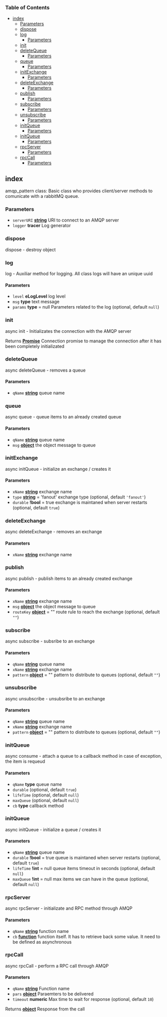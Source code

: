 <!-- Generated by documentation.js. Update this documentation by updating the source code. -->

### Table of Contents

-   [index][1]
    -   [Parameters][2]
    -   [dispose][3]
    -   [log][4]
        -   [Parameters][5]
    -   [init][6]
    -   [deleteQueue][7]
        -   [Parameters][8]
    -   [queue][9]
        -   [Parameters][10]
    -   [initExchange][11]
        -   [Parameters][12]
    -   [deleteExchange][13]
        -   [Parameters][14]
    -   [publish][15]
        -   [Parameters][16]
    -   [subscribe][17]
        -   [Parameters][18]
    -   [unsubscribe][19]
        -   [Parameters][20]
    -   [initQueue][21]
        -   [Parameters][22]
    -   [initQueue][23]
        -   [Parameters][24]
    -   [rpcServer][25]
        -   [Parameters][26]
    -   [rpcCall][27]
        -   [Parameters][28]

## index

amqp_pattern class:
Basic class who provides client/server methods to comunicate with a rabbitMQ
queue.

### Parameters

-   `serverURI` **[string][29]** URI to connect to an AMQP server
-   `logger` **tracer** Log generator

### dispose

dispose - destroy object

### log

log - Auxiliar method for logging. All class logs will have an unique uuid

#### Parameters

-   `level` **eLogLevel** log level
-   `msg` **type** text message
-   `params` **type** = null Parameters related to the log (optional, default `null`)

### init

async init - Initializates the connection with the AMQP server

Returns **[Promise][30]** Connection promise to manage the connection after it
                   has been completely initializated

### deleteQueue

async deleteQueue - removes a queue

#### Parameters

-   `qName` **[string][29]** queue name

### queue

async queue - queue items to an already created queue

#### Parameters

-   `qName` **[string][29]** queue name
-   `msg` **[object][31]** the object message to queue

### initExchange

async initQueue - initialize an exchange / creates it

#### Parameters

-   `xName` **[string][29]** exchange name
-   `type` **[string][29]** = 'fanout' exchange type (optional, default `'fanout'`)
-   `durable` **!bool** = true  exchange is maintaned when server restarts (optional, default `true`)

### deleteExchange

async deleteExchange - removes an exchange

#### Parameters

-   `xName` **[string][29]** exchange name

### publish

async publish - publish items to an already created exchange

#### Parameters

-   `xName` **[string][29]** exchange name
-   `msg` **[object][31]** the object message to queue
-   `routeKey` **[object][31]** = "" route rule to reach the exchange (optional, default `""`)

### subscribe

async subscribe - subsribe to an exchange

#### Parameters

-   `qName` **[string][29]** queue name
-   `xName` **[string][29]** exchange name
-   `pattern` **[object][31]** = "" pattern to distribute to queues (optional, default `""`)

### unsubscribe

async unsubscribe - unsubsribe to an exchange

#### Parameters

-   `qName` **[string][29]** queue name
-   `xName` **[string][29]** exchange name
-   `pattern` **[object][31]** = "" pattern to distribute to queues (optional, default `""`)

### initQueue

async consume - attach a queue to a callback method
                in case of exception, the item is requeud

#### Parameters

-   `qName` **type** queue name
-   `durable`   (optional, default `true`)
-   `lifeTime`   (optional, default `null`)
-   `maxQueue`   (optional, default `null`)
-   `cb` **type** callback method

### initQueue

async initQueue - initialize a queue / creates it

#### Parameters

-   `qName` **[string][29]** queue name
-   `durable` **!bool** = true  queue is maintaned when server restarts (optional, default `true`)
-   `lifeTime` **!int** = null queue items timeout in seconds (optional, default `null`)
-   `maxQueue` **!int** = null max items we can have in the queue (optional, default `null`)

### rpcServer

async rpcServer - initializate and RPC method through AMQP

#### Parameters

-   `qName` **[string][29]** function name
-   `cb` **[function][32]** function itself.
                             It has to retrieve back some value.
                             It need to be defined as asynchronous

### rpcCall

async rpcCall - perform a RPC call through AMQP

#### Parameters

-   `qName` **[string][29]** Function name
-   `pars` **[object][31]** Paraemters to be delivered
-   `timeout` **numeric** Max time to wait for response (optional, default `10`)

Returns **[object][31]** Response from the call

[1]: #index

[2]: #parameters

[3]: #dispose

[4]: #log

[5]: #parameters-1

[6]: #init

[7]: #deletequeue

[8]: #parameters-2

[9]: #queue

[10]: #parameters-3

[11]: #initexchange

[12]: #parameters-4

[13]: #deleteexchange

[14]: #parameters-5

[15]: #publish

[16]: #parameters-6

[17]: #subscribe

[18]: #parameters-7

[19]: #unsubscribe

[20]: #parameters-8

[21]: #initqueue

[22]: #parameters-9

[23]: #initqueue-1

[24]: #parameters-10

[25]: #rpcserver

[26]: #parameters-11

[27]: #rpccall

[28]: #parameters-12

[29]: https://developer.mozilla.org/docs/Web/JavaScript/Reference/Global_Objects/String

[30]: https://developer.mozilla.org/docs/Web/JavaScript/Reference/Global_Objects/Promise

[31]: https://developer.mozilla.org/docs/Web/JavaScript/Reference/Global_Objects/Object

[32]: https://developer.mozilla.org/docs/Web/JavaScript/Reference/Statements/function
